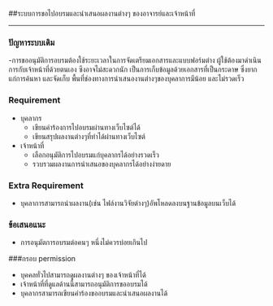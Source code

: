 ##ระบบการขอไปอบรมและนำเสนอผลงานต่างๆ ของอาจารย์และเจ้าหน้าที่
 
---
 
### ปัญหาระบบเดิม
-การขออนุมัติการอบรมต้องใช้ระยะเวลาในการจัดเตรียมเอกสารและแบบฟอร์มต่าง
ผู้ใช้ต้องมาดำเนินการกับเจ้าหน้าที่ด้วยตนเอง ซึงอาจไม่สะดวกนัก
เป็นการเก็บข้อมูลด้วยเอกสารที่เป็นกระดาษ ซึ่งยากแก่การค้นหา และจัดเก็บ
พื้นที่ช่องทางการนำเสนองานต่างๆของบุคลาการมีน้อย และไม่รวดเร็ว

### Requirement
* บุคลากร
   * เขียนคำร้องการไปอบรมผ่านทางเว็บไซต์ได้
   * เขียนสรุปผลงานต่างๆที่ทำได้ผ่านทางเว็บไซต์
* เจ้าหน้าที่
   * เลือกอนุมัติการไปอบรมแก่บุคลากรได้อย่างรวดเร็ว
   * รวบรวมผลงานการนำเสนอของบุคลากรได้อย่างง่ายดาย	

### Extra Requirement
* บุคลาการสามารถนำผลงาน(เช่น ไฟล์งานวิจัยต่างๆ)อัพโหลดลงบนฐานข้อมูลบนเว็บได้

### ข้อเสนอแนะ
* การอนุมัตการอบรมต่อคนๆ หนึ่งไม่ควรบ่อยเกินไป 

###กรอบ permission
* บุคคลทั่วไปสามารถดูผลงานต่างๆ ของเจ้าหน้าที่ได้
* เจ้าหน้าที่ที่ดูแลด้านนี้สามารถอนุมัติการขออบรมได้
* บุคลากรสามารถเขียนคำร้องขออบรมและนำเสนอผลงานได้
